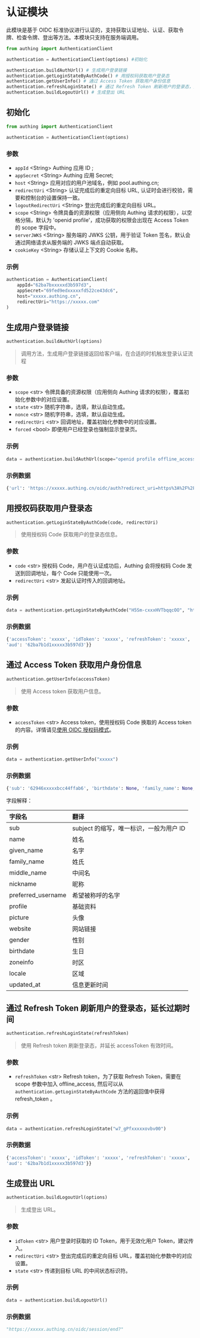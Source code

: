 # 认证模块

此模块是基于 OIDC 标准协议进行认证的，支持获取认证地址、认证、获取令牌、检查令牌、登出等方法。本模块只支持在服务端调用。

```python
from authing import AuthenticationClient

authentication = AuthenticationClient(options) #初始化

authentication.buildAuthUrl() # 生成用户登录链接
authentication.getLoginStateByAuthCode() # 用授权码获取用户登录态
authentication.getUserInfo() # 通过 Access Token 获取用户身份信息
authentication.refreshLoginState() # 通过 Refresh Token 刷新用户的登录态，延长过期时间
authentication.buildLogoutUrl() # 生成登出 URL
```

## 初始化

```python
from authing import AuthenticationClient

authentication = AuthenticationClient(options)
```

### 参数

- `appId` \<String\> Authing 应用 ID ;
- `appSecret` \<String\> Authing 应用 Secret;
- `host` \<String\> 应用对应的用户池域名，例如 pool.authing.cn;
- `redirectUri` \<String\> 认证完成后的重定向目标 URL, 认证时会进行校验，需要和控制台的设置保持一致。
- `logoutRedirectUri` \<String\> 登出完成后的重定向目标 URL。
- `scope` \<String\> 令牌具备的资源权限（应用侧向 Authing 请求的权限），以空格分隔，默认为 'openid profile'，成功获取的权限会出现在 Access Token 的 scope 字段中。
- `serverJWKS` \<String\> 服务端的 JWKS 公钥，用于验证 Token 签名，默认会通过网络请求从服务端的 JWKS 端点自动获取。
- `cookieKey` \<String\> 存储认证上下文的 Cookie 名称。

### 示例

```python
authentication = AuthenticationClient(
    appId="62ba7bxxxxxd3b597d3",
    appSecret="69fed9edxxxxxfd522ce43dc6",
    host="xxxxx.authing.cn",
    redirectUri="https://xxxxx.com"
)
```

## 生成用户登录链接

```python
authentication.buildAuthUrl(options)
```

> 调用方法，生成用户登录链接返回给客户端，在合适的时机触发登录认证流程

### 参数

- `scope` \<str\> 令牌具备的资源权限（应用侧向 Authing 请求的权限），覆盖初始化参数中的对应设置。
- `state` \<str\> 随机字符串，选填，默认自动生成。
- `nonce` \<str\> 随机字符串，选填，默认自动生成。
- `redirectUri` \<str\> 回调地址，覆盖初始化参数中的对应设置。
- `forced` \<bool\> 即便用户已经登录也强制显示登录页。

### 示例

```python
data = authentication.buildAuthUrl(scope="openid profile offline_access")
```

### 示例数据

```python
{'url': 'https://xxxxx.authing.cn/oidc/auth?redirect_uri=https%3A%2F%2Fxxxxx.com&response_mode=query&response_type=code&client_id=62ba7b1dxxxxx597d3&scope=openid+profile+offline_access&state=7XKduDqxxxxxgjck3&nonce=NqlxxxxxZfJxVTU&prompt=consent', 'state': '7XKduDqxxxxxgjck3', 'nonce': 'NqlxxxxxZfJxVTU'}
```

## 用授权码获取用户登录态

```python
authentication.getLoginStateByAuthCode(code, redirectUri)
```

> 使用授权码 Code 获取用户的登录态信息。

### 参数

- `code` \<str\> 授权码 Code，用户在认证成功后，Authing 会将授权码 Code 发送到回调地址，每个 Code 只能使用一次。
- `redirectUri` \<str\> 发起认证时传入的回调地址。

### 示例

```python
data = authentication.getLoginStateByAuthCode("H5Sm-cxxxHVTbqqcOO", "https://xxx.com")
```

### 示例数据

```python
{'accessToken': 'xxxxx', 'idToken': 'xxxxx', 'refreshToken': 'xxxxx', 'expireAt': 1209600, 'parsedIDToken': {'sub': '62946eexxxxx4ffab6', 'birthdate': None, 'family_name': None, 'gender': 'M', 'given_name': None, 'locale': None, 'middle_name': None, 'name': 'xxxxx', 'nickname': 'xxxxx', 'picture': 'https://i2.hdslb.com/bfs/face/xxxxxa411f5e5c7d3e9d366a.jpg@100Q.webp', 'preferred_username': None, 'profile': None, 'updated_at': '2022-06-30T06:24:28.934Z', 'website': None, 'zoneinfo': None, 'nonce': 'NqlL4bxxxxxfJxVTU', 'at_hash': 'AsSMPrxxxxxb1OXcg', 'aud': '62ba7b1dxxxxx3b597d3', 'exp': 1657780627, 'iat': 1656571027, 'iss': 'https://xxxxx.authing.cn/oidc'}, 'parsedAccessToken': {'jti': 'mYDDY27xxxxx9nSy0', 'sub': '62946ee413xxxxx44ffab6', 'iat': 1656571027, 'exp': 1657780627, 'scope': 'openid offline_access profile', 'iss': 'https://xxxxx.authing.cn/oidc',
'aud': '62ba7b1d1xxxxx3b597d3'}}
```

## 通过 Access Token 获取用户身份信息

```python
authentication.getUserInfo(accessToken)
```

> 使用 Access token 获取用户信息。

### 参数

- `accessToken` \<str\> Access token，使用授权码 Code 换取的 Access token 的内容。详情请见[使用 OIDC 授权码模式](/federation/oidc/authorization-code/)。

### 示例

```python
data = authentication.getUserInfo("xxxxx")
```

### 示例数据

```python
{'sub': '62946xxxxxbcc44ffab6', 'birthdate': None, 'family_name': None, 'gender': 'M', 'given_name': None, 'locale': None, 'middle_name': None, 'name': 'xxxxx', 'nickname': 'xxxxx', 'picture': 'https://i2.hdslb.com/bfs/face/1f3fxxxxx05a411f5e5c7d3e9d366a.jpg@100Q.webp', 'preferred_username': None, 'profile': None, 'updated_at': '2022-06-30T06:24:28.934Z', 'website': None, 'zoneinfo': None}
```

字段解释：

| 字段名             | 翻译                                    |
| :----------------- | :-------------------------------------- |
| sub                | subject 的缩写，唯一标识，一般为用户 ID |
| name               | 姓名                                    |
| given_name         | 名字                                    |
| family_name        | 姓氏                                    |
| middle_name        | 中间名                                  |
| nickname           | 昵称                                    |
| preferred_username | 希望被称呼的名字                        |
| profile            | 基础资料                                |
| picture            | 头像                                    |
| website            | 网站链接                                |
| gender             | 性别                                    |
| birthdate          | 生日                                    |
| zoneinfo           | 时区                                    |
| locale             | 区域                                    |
| updated_at         | 信息更新时间                            |

## 通过 Refresh Token 刷新用户的登录态，延长过期时间

```python
authentication.refreshLoginState(refreshToken)
```

> 使用 Refresh token 刷新登录态，并延长 accessToken 有效时间。

### 参数

- `refreshToken` \<str\> Refresh token，为了获取 Refresh Token，需要在 scope 参数中加入 offline_access, 然后可以从 `authentication.getLoginStateByAuthCode` 方法的返回值中获得 refresh_token 。

### 示例

```python
data = authentication.refreshLoginState("w7_gPfxxxxxovbv00")
```

### 示例数据

```python
{'accessToken': 'xxxxx', 'idToken': 'xxxxx', 'refreshToken': 'xxxxx', 'expireAt': 1209600, 'parsedIDToken': {'sub': '62946eexxxxx4ffab6', 'birthdate': None, 'family_name': None, 'gender': 'M', 'given_name': None, 'locale': None, 'middle_name': None, 'name': 'xxxxx', 'nickname': 'xxxxx', 'picture': 'https://i2.hdslb.com/bfs/face/xxxxxa411f5e5c7d3e9d366a.jpg@100Q.webp', 'preferred_username': None, 'profile': None, 'updated_at': '2022-06-30T06:24:28.934Z', 'website': None, 'zoneinfo': None, 'nonce': 'NqlL4bxxxxxfJxVTU', 'at_hash': 'AsSMPrxxxxxb1OXcg', 'aud': '62ba7b1dxxxxx3b597d3', 'exp': 1657780627, 'iat': 1656571027, 'iss': 'https://xxxxx.authing.cn/oidc'}, 'parsedAccessToken': {'jti': 'mYDDY27xxxxx9nSy0', 'sub': '62946ee413xxxxx44ffab6', 'iat': 1656571027, 'exp': 1657780627, 'scope': 'openid offline_access profile', 'iss': 'https://xxxxx.authing.cn/oidc',
'aud': '62ba7b1d1xxxxx3b597d3'}}
```

## 生成登出 URL

```python
authentication.buildLogoutUrl(options)
```

> 生成登出 URL。

### 参数

- `idToken` \<str\> 用户登录时获取的 ID Token，用于无效化用户 Token，建议传入。
- `redirectUri` \<str\> 登出完成后的重定向目标 URL，覆盖初始化参数中的对应设置。
- `state` \<str\> 传递到目标 URL 的中间状态标识符。

### 示例

```python
data = authentication.buildLogoutUrl()
```

### 示例数据

```python
"https://xxxxx.authing.cn/oidc/session/end?"
```

